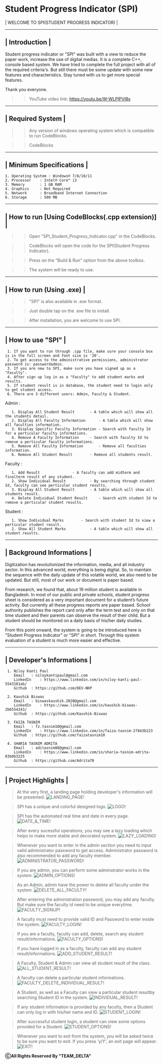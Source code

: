# Student Progress Indicator (SPI)

| WELCOME TO SPI(STUDENT PROGRESS INDICATOR) |

 ---------------
| Introduction |
 ---------------

Student progress indicator or "SPI" was built with a view to reduce the paper work, increase the use of digital medias. It is a complete C++, console based system. We have tried to complete the full project with all of the required criteria's. But still there must be some update with some new features and characteristics. Stay tuned with us to get more special features.

Thank you everyone.


>> YouTube video link: https://youtu.be/W-WLPlPVl8s


-------------------
| Required System |
-------------------

 >> Any version of windows operating system which is compatible to run CodeBlocks.
 
 >> CodeBlocks

--------------------------
| Minimum Specifications |
--------------------------

    1. Operating System : Windows® 7/8/10/11
    2. Processor	: Intel® Core™ i3
    3. Memory		: 1 GB RAM
    4. Graphics		: Not Required
    5. Network		: Broadband Internet Connection
    6. Storage		: 500 MB

-------------------------------------------------
| How to run [Using CodeBlocks(.cpp extension)] |
-------------------------------------------------

 >> Open "SPI_Student_Progress_Indicator.cpp" in the CodeBlocks.
 
 >> CodeBlocks will open the code for the SPI(Student Progress Indicator).
 
 >> Press on the "Build & Run" option from the above toolbox.
 
 >> The system will be ready to use.

---------------------------
| How to run (Using .exe) |
---------------------------

 >> "SPI" is also available in .exe format.
 
 >> Just double tap on the .exe file to install.
 
 >> After installation, you are welcome to use SPI.

--------------------
| How to use "SPI" |
--------------------

	 1. If you want to run through .cpp file, make sure your console box is in the full screen and font size is '20'.
	 2. To get access to the administrative permissions, administrator password is: passwordadmin.
	 3. If you are new to SPI, make sure you have signed up as a "Faculty".
	 4. After sign up log in as a "Faculty" to add student marks and results.
	 5. If student result is in database, the student need to login only to get student access.
	 6. There are 3 different users: Admin, Faculty & Student.

   Admin :
   
	   1. Display All Student Result	   - A table which will show all the students detail.
	   2. Display All Faculty Information	   - A table which will show all faculties information.
	   3. Display Specific Faculty Information - Search with faculty Id for a perticular faculty informations.
	   4. Remove A Faculty Information	   - Search with faculty Id to remove a perticular faculty informations.
	   5. Remove All Faculty Information	   - Remove all faculties information.
	   6. Remove All Student Result		   - Remove all students result.


   Faculty :

	   1. Add Result			   - A faculty can add midterm and finalterm result of any student.
	   2. Show Individual Result		   - By searching through student Id, faculty can see perticular student results.
	   3. Display All Student Result	   - A table which will show all students result.
	   4. Delete Individual Student Result	   - Search with student Id to remove a perticular student results.


   Student :

	   1. Show Individual Marks		   - Search with student Id to view a perticular student result.
	   2. Show All Student Marks		   - A table which will show all student results.


---------------------------
| Background Informations |
---------------------------

Digitization has revolutionized the information, media, and all industry sector. In this advanced world, everything is being digital. So, to maintain the sequence with the daily update  of this volatile world, we also need to be updated. But still, most of our work or document is paper based.

From research, we found that, about 19 million student is available in Bangladesh. In most of our public and private schools, student progress sheet is considered as a very important document for a student’s future activity. But currently all these progress reports are paper based. School authority publishes the report card only after the term test and only on that time student and their parents can observe the result of their child. But a student should be monitored on a daily basis of his/her daily studies.

From this point onward, the system is going to be introduced here is "Student Progress Indicator" or "SPI" in short. Through this system evaluation of a student is much more easier and effective.


----------------------------
| Developer's Informations |
----------------------------

	 1. Niloy Kanti Paul
	    Email	: niloykantipaul@gmail.com
	    LinkedIn	: https://www.linkedin.com/in/niloy-kanti-paul-5543181ab/
	    Github	: https://github.com/DEV-NKP

	 2. Kaushik Biswas
	    Email	: biswaskaushik.2020@gmail.com
	    LinkedIn	: https://www.linkedin.com/in/kaushik-biswas-2b6554243/
	    Github	: https://github.com/Kaushik-Biswas

	 3. FAIZA TASNIM
	    Email	: fz.tasnim10@gmail.com
	    LinkedIn	: https://www.linkedin.com/in/faiza-tasnim-27843b223
	    Github	: https://github.com/faizatasnim10

	 4. SHARIA TASNIM ADRITA
	    Email	: aditasnim88@gmail.com
	    LinkedIn	: https://www.linkedin.com/in/sharia-tasnim-adrita-03b0b3225
	    Github	: https://github.com/Adrita70



----------------------
| Project Highlights |
----------------------

> At the very first, a landing page holding developer's information will be presented.
![LANDING_PAGE!](README_IMAGE/landing_page.PNG)

> SPI has a unique and colorful designed logo.
![LOGO!](README_IMAGE/logo.PNG)

> SPI has the automated real time and date in every page.
![DATE_&_TIME!](README_IMAGE/time_date.png)

> After every sucessful operations, you may see a lazy loading which helps to make more stable and decorated system.
![LAZY_LOADING!](README_IMAGE/lazy_loading.PNG)

> Whenever you want to enter in the admin section you need to input valid administrator password to get access. Administrator password is also recommended to add any faculty member.
![ADMINISTRATOR_PASSWORD!](README_IMAGE/administrator_password.PNG)

> If you are admin, you can perform some adminstrator works in the system.
![ADMIN_OPTIONS!](README_IMAGE/admin_options.PNG)

> As an Admin, admin have the power to delete all faculty under the system.
![DELETE_ALL_FACULTY!](README_IMAGE/delete_all_faculty.png)

> After entering the administration password, you may add any faculty. But make sure the faculty id need to be unique everytime.
![FACULTY_SIGNUP!](README_IMAGE/faculty_signup.PNG)

> A faculty must need to provide valid ID and Password to enter inside the system.
![FACULTY_LOGIN!](README_IMAGE/faculty_login.PNG)

> If you are a faculty, faculty can add, delete, search any student result/informations.
![FACULTY_OPTIONS!](README_IMAGE/faculty_options.png)

> If you have logged in as a faculty, faculty can add any student result/informations.
![ADD_STUDENT_RESULT!](README_IMAGE/add_student_result.PNG)

> A Faculty, Student & Admin can view all student result of the class.
![ALL_STUDENT_RESULT!](README_IMAGE/all_student_result.png)

> A faculty can delete a particular student informations.
![FACULTY_DELETE_INDIVIDUAL_RESULT!](README_IMAGE/faculty_delete_individual_result.PNG)

> A Student, as well as a Faculty can view a particular student resultby searching Student ID in the system.
![INDIVIDUAL_RESULT!](README_IMAGE/individual_result.PNG)

> If any student information is provided by any faculty, then a Student can only log in with his/her name and ID.
![STUDENT_LOGIN!](README_IMAGE/student_login.PNG)

> After successful student login, a student can view some options provided for a Student.
![STUDENT_OPTIONS!](README_IMAGE/student_options.PNG)

> Whenever you want to exit from the system, you will be asked twice to be sure you want to exit. If you press 'y/Y', an exit page will appear.
![EXIT!](README_IMAGE/exit.PNG)

********************************************ⒸAll Rights Reserved By "TEAM_DELTA"********************************************

